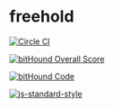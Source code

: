 # freehold 
[![Circle CI](https://circleci.com/gh/enspiral-dev-academy/freehold.svg?style=shield)](https://circleci.com/gh/enspiral-dev-academy/freehold) 

[![bitHound Overall Score](https://www.bithound.io/github/enspiral-dev-academy/freehold/badges/score.svg)](https://www.bithound.io/github/enspiral-dev-academy/freehold) 

[![bitHound Code](https://www.bithound.io/github/enspiral-dev-academy/freehold/badges/code.svg)](https://www.bithound.io/github/enspiral-dev-academy/freehold)

[![js-standard-style](https://cdn.rawgit.com/feross/standard/master/badge.svg)](http://standardjs.com)

